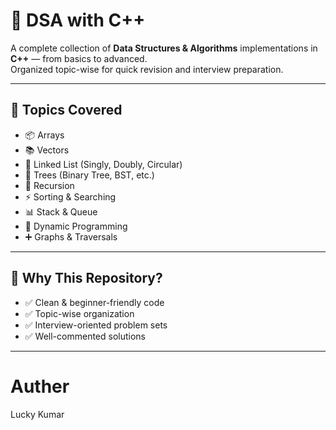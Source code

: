# 🚀 DSA with C++

A complete collection of **Data Structures & Algorithms** implementations in **C++** — from basics to advanced.  
Organized topic-wise for quick revision and interview preparation.

---

## 📂 **Topics Covered**
- 📦 Arrays  
- 📚 Vectors  
- 🔗 Linked List (Singly, Doubly, Circular)  
- 🌲 Trees (Binary Tree, BST, etc.)  
- 🔄 Recursion  
- ⚡ Sorting & Searching  
- 📊 Stack & Queue  
- 🧮 Dynamic Programming  
- ➕ Graphs & Traversals  

---

## 🎯 **Why This Repository?**
- ✅ Clean & beginner-friendly code  
- ✅ Topic-wise organization  
- ✅ Interview-oriented problem sets  
- ✅ Well-commented solutions  

---

# Auther
 Lucky Kumar



